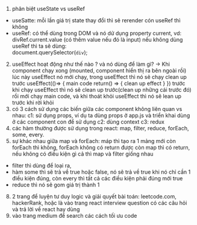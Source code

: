 1. phân biệt useState vs useRef

- useSatte: mỗi lần giá trị state thay đổi thì sẽ rerender cón useRef thì không
- useRef: có thể dùng trong DOM và nó dử dụng property current,
  vd: <div ref={divRef}></div>
  divRef.current.value (có thêm value nếu đó là input)
  nếu không dùng useRef thì ta sẽ dùng:  
   document.querySelector(`div`);

2. useEffect hoạt động như thế nào ? và nó dùng để làm gì?
   -> Khi component chạy xong (mounted, component hiển thị ra bên ngoài rồi) lúc này useEffect nó mới chạy, trong useEffect thì nó sẽ chạy clean up trước
   useEffect(()=> {
   main code
   return() => {
   clean up effect
   }
   })
   trước khi chạy useEffect thì nó sẽ clean up trước(clean up những cái trước đó) rồi mới chạy main code, và khi thoát khỏi useEffect thì nó sẽ lean up trước khi rời khỏi
3. có 3 cách sử dụng các biến giữa các component không liên quan vs nhau:
   c1: sử dụng props, ví dụ ta dùng props ở app.js và triển khai dùng ở các component con để sử dụng
   c2: dùng context
   c3: redux
4. các hàm thường được sử dụng trong react: map, filter, reduce, forEach, some, every.
5. sự khác nhau giữa map và forEach: máp thì tạo ra 1 mảng mới còn forEach thì không, forEach không có return được còn map thì có return, nếu không có điều kiện gì cả thì map và filter giống nhau

- filter thì dùng để loại ra,
- hàm some thì sẽ trả về true hoặc false, nó sẽ trả về true khi nó chỉ cần 1 điều kiện đúng, còn every thì tất cả các điều kiện phải đúng mới true
- reduce thì nó sẽ gom giá trị thành 1

8. 2 trang để luyện tư duy logic và giải quyết bài toán: leetcode.com, hackerRank, hoặc là vào trang react interview question có các câu hỏi và trả lời về react hay dùng
9. vào trang medium để search các cách tối ưu code
